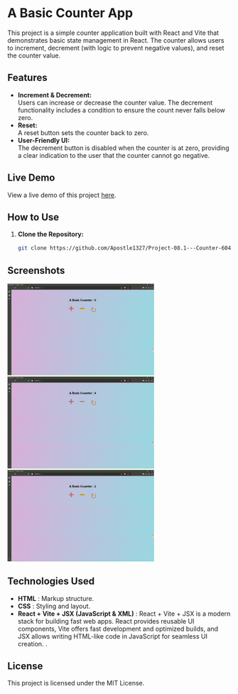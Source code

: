 # A Basic Counter App

This project is a simple counter application built with React and Vite that demonstrates basic state management in React. The counter allows users to increment, decrement (with logic to prevent negative values), and reset the counter value.

## Features

- **Increment & Decrement:**  
  Users can increase or decrease the counter value. The decrement functionality includes a condition to ensure the count never falls below zero.
- **Reset:**  
  A reset button sets the counter back to zero.
- **User-Friendly UI:**  
  The decrement button is disabled when the counter is at zero, providing a clear indication to the user that the counter cannot go negative.

## Live Demo

View a live demo of this project [here](https://github.com/Apostle1327/Project-08.1---Counter-6041).

## How to Use

1. **Clone the Repository:**

   ```bash
   git clone https://github.com/Apostle1327/Project-08.1---Counter-6041.git
   ```

## Screenshots

<img width="330" alt="Countdown - 1" src="/src/Images/Project 08.1-Counter - 1.png">
<img width="330" alt="Countdown - 1" src="/src/Images/Project 08.1-Counter - 2.png">
<img width="330" alt="Countdown - 1" src="/src/Images/Project 08.1-Counter - 3.png">

## Technologies Used

- **HTML** : Markup structure.
- **CSS** : Styling and layout.
- **React + Vite + JSX (JavaScript & XML)** : React + Vite + JSX is a modern stack for building fast web apps. React provides reusable UI components, Vite offers fast development and optimized builds, and JSX allows writing HTML-like code in JavaScript for seamless UI creation. .

## License

This project is licensed under the MIT License.
